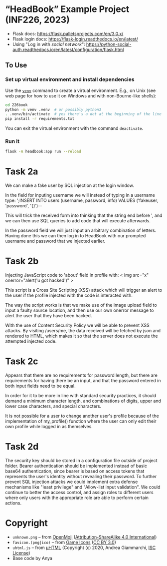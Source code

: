 # “HeadBook” Example Project (INF226, 2023)

* Flask docs: https://flask.palletsprojects.com/en/3.0.x/
* Flask login docs: https://flask-login.readthedocs.io/en/latest/
* Using "Log in with *social network*": https://python-social-auth.readthedocs.io/en/latest/configuration/flask.html

## To Use

### Set up virtual environment and install dependencies

Use the [`venv`](https://docs.python.org/3/library/venv.html) command to create a virtual environment. E.g., on Unix (see web page for how to use it on Windows and with non-Bourne-like shells):

```sh
cd 226book
python -m venv .venv  # or possibly python3
. .venv/bin/activate  # yes there's a dot at the beginning of the line
pip install -r requirements.txt
```

You can exit the virtual environment with the command `deactivate`.

### Run it

```sh
flask -A headbook:app run --reload
```
# Task 2a

We can make a fake user by SQL injection at the login window. 

In the field for inputing username we will instead of typing in a username type:
';INSERT INTO users (username, password, info) VALUES ('fakeuser, 'password', '{}')--

This will trick the received form into thinking that the string end before ', and we can then use SQL queries to add code that will execute afterwards. 

In the password field we will just input an arbitrary combination of letters.
Having done this we can then log in to HeadBook with our prompted username and password that we injected earlier.

# Task 2b 

Injecting JavaScript code to 'about' field in profile with:
< img src="x" onerror="alert('u got hacked')" >

This script is a Cross Site Scripting (XSS) attack which will trigger an alert to the user if the profile injected with the code is interacted with.

The way the script works is that we make use of the image upload field to input a faulty source location, and then use our own onerror message to alert the user that they have been hacked.

With the use of Content Security Policy we will be able to prevent XSS attacks.
By visiting /users/me, the data received will be fetched by json and rendered to HTML, which makes it so that the server does not execute the attempted injected code.

# Task 2c
Appears that there are no requirements for password length, but there are requirements for having there be an input, and that the password entered in both input fields need to be equal.

In order for it to be more in line with standard security practices, it should demand a minimum character length, and combinations of digits, upper and lower case characters, and special characters.

It is not possible for a user to change another user's profile because of the implementation of my_profile() function where the user can only edit their own profile while logged in as themselves.

# Task 2d
The security key should be stored in a configuration file outside of project folder.
Bearer authentication should be implemented instead of basic base64 authentication, since bearer is based on access tokens that represents the user's identity without revealing their password.
To further prevent SQL injection attacks we could implement extra defense mechanisms like "least privilege" and "Allow-list input validation".
We could continue to better the access control, and assign roles to different users where only users with the appropriate role are able to perform certain actions.

# Copyright

* `unknown.png` – from [OpenMoji](https://openmoji.org/about/) ([Attribution-ShareAlike 4.0 International](https://creativecommons.org/licenses/by-sa/4.0/))
* `favicon.(png|ico)` – from [Game Icons](https://game-icons.net/1x1/skoll/knockout.html) ([CC BY 3.0](http://creativecommons.org/licenses/by/3.0/))
* `uhtml.js` – from [µHTML](https://github.com/WebReflection/uhtml) (Copyright (c) 2020, Andrea Giammarchi, [ISC License](https://opensource.org/license/isc-license-txt/))
* Base code by Anya
